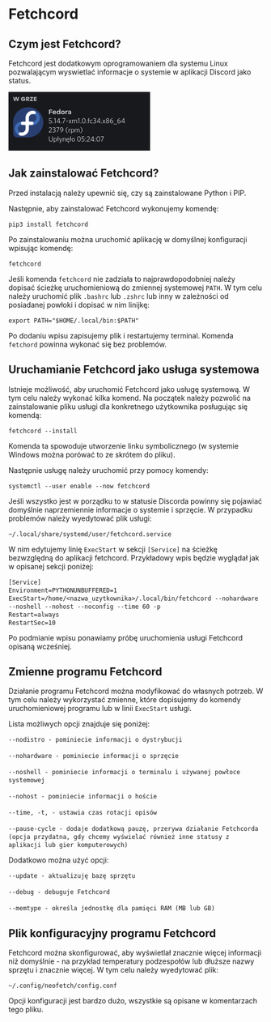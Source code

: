 # Fetchcord

## Czym jest Fetchcord?
Fetchcord jest dodatkowym oprogramowaniem dla systemu Linux pozwalającym wyswietlać informacje o systemie w aplikacji Discord jako status.

![Fetchcord](./gfx/fetchcord_1.png)

## Jak zainstalować Fetchcord?
Przed instalacją należy upewnić się, czy są zainstalowane Python i PIP.

Następnie, aby zainstalować Fetchcord wykonujemy komendę:
```
pip3 install fetchcord
```
Po zainstalowaniu można uruchomić aplikację w domyślnej konfiguracji wpisując komendę:
```
fetchcord
```
Jeśli komenda ```fetchcord``` nie zadziała to najprawdopodobniej należy dopisać ścieżkę uruchomieniową do zmiennej systemowej ```PATH```. W tym celu należy uruchomić plik ```.bashrc``` lub ```.zshrc``` lub inny w zależności od posiadanej powłoki i dopisać w nim linijkę:
```
export PATH="$HOME/.local/bin:$PATH"
```
Po dodaniu wpisu zapisujemy plik i restartujemy terminal. Komenda ```fetchord``` powinna wykonać się bez problemów.

## Uruchamianie Fetchcord jako usługa systemowa
Istnieje możliwość, aby uruchomić Fetchcord jako usługę systemową. W tym celu należy wykonać kilka komend. Na początek należy pozwolić na zainstalowanie pliku usługi dla konkretnego użytkownika posługując się komendą:
```
fetchcord --install
```
Komenda ta spowoduje utworzenie linku symbolicznego (w systemie Windows można porówać to ze skrótem do pliku).

Następnie usługę należy uruchomić przy pomocy komendy:
```
systemctl --user enable --now fetchcord
```
Jeśli wszystko jest w porządku to w statusie Discorda powinny się pojawiać domyślnie naprzemiennie informacje o systemie i sprzęcie. W przypadku problemów należy wyedytować plik usługi:
```
~/.local/share/systemd/user/fetchcord.service
```
W nim edytujemy linię ```ExecStart``` w sekcji ```[Service]``` na ścieżkę bezwzględną do aplikacji fetchcord. Przykładowy wpis będzie wyglądał jak w opisanej sekcji poniżej:
```
[Service]
Environment=PYTHONUNBUFFERED=1
ExecStart=/home/<nazwa_uzytkownika>/.local/bin/fetchcord --nohardware --noshell --nohost --noconfig --time 60 -p
Restart=always
RestartSec=10
```
Po podmianie wpisu ponawiamy próbę uruchomienia usługi Fetchcord opisaną wcześniej.

## Zmienne programu Fetchcord
Działanie programu Fetchcord można modyfikować do własnych potrzeb. W tym celu należy wykorzystać zmienne, które dopisujemy do komendy uruchomieniowej programu lub w linii ```ExecStart``` usługi.

Lista możliwych opcji znajduje się poniżej:
```
--nodistro - pominiecie informacji o dystrybucji

--nohardware - pominiecie informacji o sprzęcie

--noshell - pominiecie informacji o terminalu i używanej powłoce systemowej

--nohost - pominiecie informacji o hoście

--time, -t, - ustawia czas rotacji opisów

--pause-cycle - dodaje dodatkową pauzę, przerywa działanie Fetchcorda (opcja przydatna, gdy chcemy wyświelać również inne statusy z aplikacji lub gier komputerowych)

```
Dodatkowo można użyć opcji:
```
--update - aktualizuję bazę sprzętu

--debug - debuguje Fetchcord

--memtype - określa jednostkę dla pamięci RAM (MB lub GB)

```

## Plik konfiguracyjny programu Fetchcord
Fetchcord można skonfigurować, aby wyświetlał znacznie więcej informacji niż domyślnie - na przykład temperatury podzespołów lub dłuższe nazwy sprzętu i znacznie więcej. W tym celu należy wyedytować plik:
```
~/.config/neofetch/config.conf
```
Opcji konfiguracji jest bardzo dużo, wszystkie są opisane w komentarzach tego pliku.